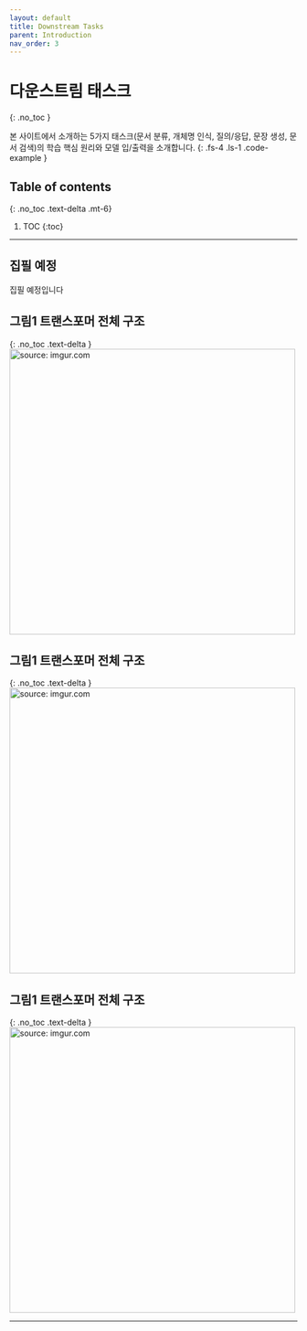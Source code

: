 ```yaml
---
layout: default
title: Downstream Tasks
parent: Introduction
nav_order: 3
---
```


# 다운스트림 태스크
{: .no_toc }

본 사이트에서 소개하는 5가지 태스크(문서 분류, 개체명 인식, 질의/응답, 문장 생성, 문서 검색)의 학습 핵심 원리와 모델 입/출력을 소개합니다.
{: .fs-4 .ls-1 .code-example }

## Table of contents
{: .no_toc .text-delta .mt-6}

1. TOC
{:toc}

---

## 집필 예정

집필 예정입니다

## **그림1** 트랜스포머 전체 구조
{: .no_toc .text-delta }
<img src="https://i.imgur.com/5lpkDEB.png" width="500px" title="source: imgur.com" />

## **그림1** 트랜스포머 전체 구조
{: .no_toc .text-delta }
<img src="https://i.imgur.com/I0Fdtfe.png" width="500px" title="source: imgur.com" />

## **그림1** 트랜스포머 전체 구조
{: .no_toc .text-delta }
<img src="https://i.imgur.com/eHKCry2.png" width="500px" title="source: imgur.com" />




---